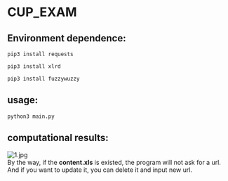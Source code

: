 # CUP_EXAM  

## Environment dependence:  
`pip3 install requests`

`
pip3 install xlrd
`

`
pip3 install fuzzywuzzy
`
## usage:  
`
python3 main.py
`

## computational results:  
![1.jpg](https://github.com/Rhythmicc/CUP_EXAM/blob/master/img/1.jpg)  
By the way, if the **content.xls** is existed, the program will not ask for a url.  
And if you want to update it, you can delete it and input new url. 
